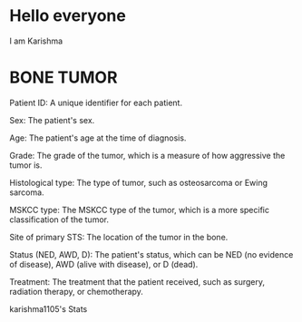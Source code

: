 

# Hello everyone
I am Karishma

# BONE TUMOR
Patient ID: A unique identifier for each patient.

Sex: The patient's sex.

Age: The patient's age at the time of diagnosis.

Grade: The grade of the tumor, which is a measure of how aggressive the tumor is.

Histological type: The type of tumor, such as osteosarcoma or Ewing sarcoma.

MSKCC type: The MSKCC type of the tumor, which is a more specific classification of the tumor.

Site of primary STS: The location of the tumor in the bone.

Status (NED, AWD, D): The patient's status, which can be NED (no evidence of disease), AWD (alive with disease), or D (dead).

Treatment: The treatment that the patient received, such as surgery, radiation therapy, or chemotherapy.

karishma1105's Stats
